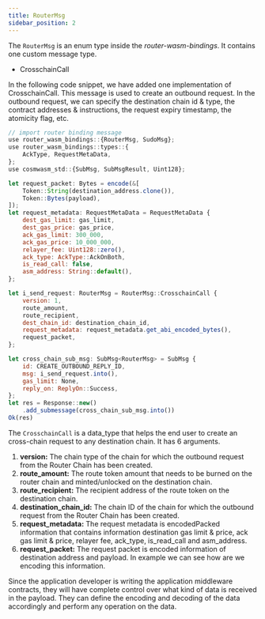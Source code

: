 ```yaml
---
title: RouterMsg
sidebar_position: 2
---
```


The `RouterMsg` is an enum type inside the _router-wasm-bindings_. It contains one custom message type.

- CrosschainCall

In the following code snippet, we have added one implementation of CrosschainCall. This message is used to create an outbound request. In the outbound request, we can specify the destination chain id & type, the contract addresses & instructions, the request expiry timestamp, the atomicity flag, etc.

```jsx
// import router binding message
use router_wasm_bindings::{RouterMsg, SudoMsg};
use router_wasm_bindings::types::{
    AckType, RequestMetaData,
};
use cosmwasm_std::{SubMsg, SubMsgResult, Uint128};

let request_packet: Bytes = encode(&[
    Token::String(destination_address.clone()),
    Token::Bytes(payload),
]);
let request_metadata: RequestMetaData = RequestMetaData {
    dest_gas_limit: gas_limit,
    dest_gas_price: gas_price,
    ack_gas_limit: 300_000,
    ack_gas_price: 10_000_000,
    relayer_fee: Uint128::zero(),
    ack_type: AckType::AckOnBoth,
    is_read_call: false,
    asm_address: String::default(),
};

let i_send_request: RouterMsg = RouterMsg::CrosschainCall {
    version: 1,
    route_amount,
    route_recipient,
    dest_chain_id: destination_chain_id,
    request_metadata: request_metadata.get_abi_encoded_bytes(),
    request_packet,
};

let cross_chain_sub_msg: SubMsg<RouterMsg> = SubMsg {
    id: CREATE_OUTBOUND_REPLY_ID,
    msg: i_send_request.into(),
    gas_limit: None,
    reply_on: ReplyOn::Success,
};
let res = Response::new()
    .add_submessage(cross_chain_sub_msg.into())
Ok(res)
```

The `CrosschainCall` is a data_type that helps the end user to create an cross-chain request to any destination chain. It has 6 arguments.

1. **version:** The chain type of the chain for which the outbound request from the Router Chain has been created.
2. **route_amount:** The route token amount that needs to be burned on the router chain and minted/unlocked on the destination chain.
3. **route_recipient:** The recipient address of the route token on the destination chain.
4. **destination_chain_id:** The chain ID of the chain for which the outbound request from the Router Chain has been created.
5. **request_metadata:** The request metadata is encodedPacked information that contains information destination gas limit & price, ack gas limit & price, relayer fee, ack_type, is_read_call and asm_address.
6. **request_packet:** The request packet is encoded information of destination address and payload. In example we can see how are we encoding this information.

Since the application developer is writing the application middleware contracts, they will have complete control over what kind of data is received in the payload. They can define the encoding and decoding of the data accordingly and perform any operation on the data.
